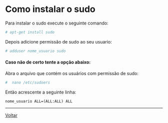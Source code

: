 # Como instalar o sudo

Para instalar o sudo execute o seguinte comando:
```bash
# apt-get install sudo
```


Depois adicione permissão de sudo ao seu usuario:
```bash
# adduser nome_usuario sudo
```

#### Caso não de certo tente a opção abaixo:

Abra o arquivo que contém os usuários com permissão de sudo:
```bash
#  nano /etc/sudoers
```

Então acrescente a seguinte linha:
```text
nome_usuario ALL=(ALL:ALL) ALL
```

-----

[Voltar](README.md)